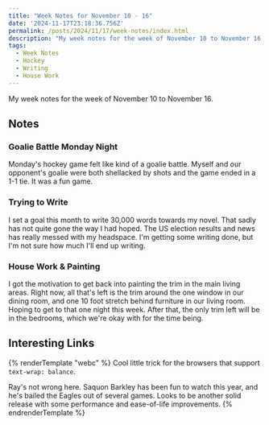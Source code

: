 ```yaml
---
title: "Week Notes for November 10 - 16"
date: '2024-11-17T23:18:36.756Z'
permalink: /posts/2024/11/17/week-notes/index.html
description: "My week notes for the week of November 10 to November 16."
tags:
  - Week Notes
  - Hockey
  - Writing
  - House Work
---
```


My week notes for the week of November 10 to November 16.
<!-- excerpt -->

## Notes

### Goalie Battle Monday Night

Monday's hockey game felt like kind of a goalie battle. Myself and our opponent's goalie were both shellacked by shots and the game ended in a 1-1 tie. It was a fun game.

### Trying to Write

I set a goal this month to write 30,000 words towards my novel. That sadly has not quite gone the way I had hoped. The US election results and news has really messed with my headspace. I'm getting some writing done, but I'm not sure how much I'll end up writing.

### House Work & Painting

I got the motivation to get back into painting the trim in the main living areas. Right now, all that's left is the trim around the one window in our dining room, and one 10 foot stretch behind furniture in our living room. Hoping to get to that one night this week. After that, the only trim left will be in the bedrooms, which we're okay with for the time being.

## Interesting Links


{% renderTemplate "webc" %}
<shared-link title="You can use text-wrap: balance; on icons" url="https://shkspr.mobi/blog/2024/10/you-can-use-text-wrap-balance-on-icons/" author="Terence Eden">
Cool little trick for the browsers that support `text-wrap: balance`.
</shared-link>

<shared-link title="Saquon Barkley is Saving Jobs" url="https://defector.com/saquon-barkley-is-saving-jobs" author="Ray Ratto">
Ray's not wrong here. Saquon Barkley has been fun to watch this year, and he's bailed the Eagles out of several games.
</shared-link>

<shared-link title="Announcing .NET 9" url="https://devblogs.microsoft.com/dotnet/announcing-dotnet-9/" author=".NET Team">
Looks to be another solid release with some performance and ease-of-life improvements.
</shared-link>
{% endrenderTemplate %}
